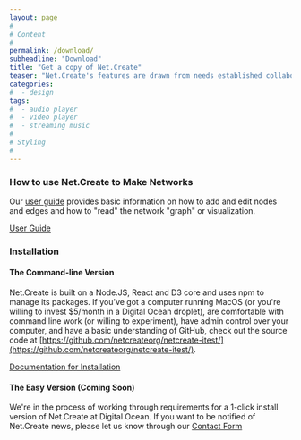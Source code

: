 ```yaml
---
layout: page
#
# Content
#
permalink: /download/
subheadline: "Download"
title: "Get a copy of Net.Create"
teaser: "Net.Create's features are drawn from needs established collaboratively by a team of digital-humanities practitioners, educational researchers, network-analysis specialists and agile software developers"
categories:
#  - design
tags:
#  - audio player
#  - video player
#  - streaming music
#
# Styling
#
---
```


### How to use Net.Create to Make Networks

Our [user guide](/netcreate-userdocs/) provides basic information on how to add and edit nodes and edges and how to "read" the network "graph" or visualization.

<p><a class="button tiny radius" href="/netcreate-userdocs/">User Guide</a></p>


### Installation

#### The Command-line Version

Net.Create is built on a Node.JS, React and D3 core and uses npm to manage its packages. If you've got a computer running MacOS (or you're willing to invest $5/month in a Digital Ocean droplet), are comfortable with command line work (or willing to experiment), have admin control over your computer, and have a basic understanding of GitHub, check out the source code at [https://github.com/netcreateorg/netcreate-itest/](https://github.com/netcreateorg/netcreate-itest/).

<p><a class="button tiny radius" href="https://github.com/netcreateorg/netcreate-itest/wiki/Installation-Guide">Documentation for Installation</a></p>

<!--Our [installation documentation](/documentation) is a work in progress but it provides [basic tutorials for new-to-the-command-line users, a full set of installation instructions for [MacOS](http://netcreate.org/documentation/#if-your-personal-computer-is-a-mac) and [Digital Ocean](http://netcreate.org/documentation/#if-your-personal-computer-is-a-windowslinux-machine), and instructions for creating user-access tokens.-->

#### The Easy Version (Coming Soon)

We're in the process of working through requirements for a 1-click install version of Net.Create at Digital Ocean. If you want to be notified of Net.Create news, please let us know through our [Contact Form](/contact/)

